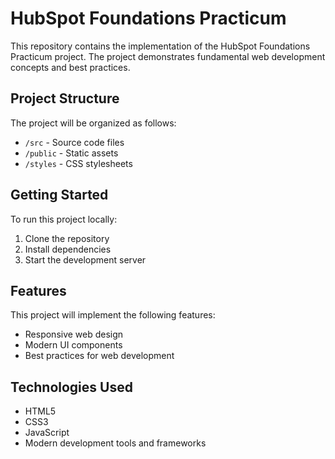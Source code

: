 # HubSpot Foundations Practicum

This repository contains the implementation of the HubSpot Foundations Practicum project. The project demonstrates fundamental web development concepts and best practices.

## Project Structure

The project will be organized as follows:

- `/src` - Source code files
- `/public` - Static assets
- `/styles` - CSS stylesheets

## Getting Started

To run this project locally:

1. Clone the repository
2. Install dependencies
3. Start the development server

## Features

This project will implement the following features:

- Responsive web design
- Modern UI components
- Best practices for web development

## Technologies Used

- HTML5
- CSS3
- JavaScript
- Modern development tools and frameworks